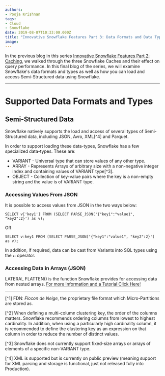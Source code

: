 ```yaml
---
authors:
- Pooja Krishnan
tags:
- Cloud
- Snowflake
date: 2019-08-07T10:33:00.000Z
title: "Innovative Snowflake Features Part 3: Data Formats and Data Types"
image:
---
```


In the previous blog in this series [Innovative Snowflake Features Part 2: Caching](), we walked through the three Snowflake Caches and their effect on query performance. In this final blog of the series, we will examine Snowflake's data formats and types as well as how you can load and access Semi-Structured data using Snowflake.

---
# Supported Data Formats and Types
## Semi-Structured Data
Snowflake natively supports the load and access of several types of Semi-Structured data, including JSON, Avro, XML[^4] and Parquet.

In order to support loading these data-types, Snowflake has a few specialized data-types. These are:
* VARIANT - Universal type that can store values of any other type.
* ARRAY - Represents Arrays of arbitrary size with a non-negative integer index and containing values of VARIANT type[^3].
* OBJECT - Collection of key-value pairs where the key is a non-empty string and the value is of VARIANT type.

### Accessing Values From JSON
It is possible to access values from JSON in the two ways below:

```plsql
SELECT v['key1'] FROM (SELECT PARSE_JSON('{"key1":"value1", "key2":2}') as v);
```
OR
```plsql
SELECT v:key1 FROM (SELECT PARSE_JSON('{"key1":"value1", "key2":2}') as v);
```

In addition, if required, data can be cast from Variants into SQL types using the **::** operator.

### Accessing Data in Arrays (JSON)
LATERAL FLATTEN() is the function Snowflake provides for accessing data from nested arrays. [For more Information and a Tutorial Click Here!](https://community.snowflake.com/s/article/How-To-Lateral-Join-Tutorial)


---
[^1] FDN: *Flocon de Neige*, the proprietary file format which Micro-Partitions are stored as.

[^2] When defining a multi-column clustering key, the order of the columns matters. Snowflake recommends ordering columns from lowest to highest cardinality. In addition, when using a particularly high cardinality column, it is recommended to define the clustering key as an expression on that column in order to reduce the number of distinct values.

[^3] Snowflake does not currently support fixed-size arrays or arrays of elements of a specific non-VARIANT type.

[^4] XML is supported but is currently on public preview (meaning support for XML parsing and storage is functional, just not released fully into Production).
